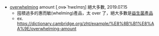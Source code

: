 - [overwhelming](https://tw.dictionary.search.yahoo.com/search?p=overwhelming) amount [͵ovɚˋhwɛlmɪŋ] 絕大多數, 2019.07.15
  - 囤積過多的惠而敏(whelming)產品，太 over 了，絕大多數是[益生菌產品](https://www.pcstore.com.tw/V040958/M21660030.htm)
  - ex. https://dictionary.cambridge.org/zht/example/%E8%8B%B1%E8%AA%9E/overwhelming-amount
